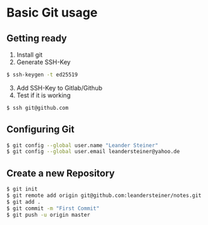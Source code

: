 # Basic Git usage

## Getting ready

1. Install git
2. Generate SSH-Key
```bash
$ ssh-keygen -t ed25519
```
3. Add SSH-Key to Gitlab/Github
4. Test if it is working
```bash
$ ssh git@github.com
```

## Configuring Git
```bash
$ git config --global user.name "Leander Steiner"
$ git config --global user.email leandersteiner@yahoo.de
```

## Create a new Repository

```bash
$ git init
$ git remote add origin git@github.com:leandersteiner/notes.git
$ git add .
$ git commit -m "First Commit"
$ git push -u origin master
```
